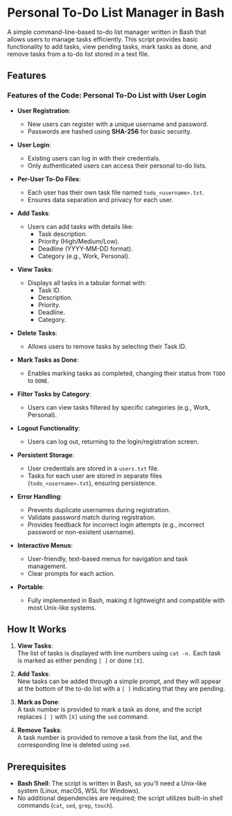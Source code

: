 # Personal To-Do List Manager in Bash

A simple command-line-based to-do list manager written in Bash that allows users to manage tasks efficiently. This script provides basic functionality to add tasks, view pending tasks, mark tasks as done, and remove tasks from a to-do list stored in a text file.

## Features

### Features of the Code: **Personal To-Do List with User Login**

- **User Registration**:
  - New users can register with a unique username and password.
  - Passwords are hashed using **SHA-256** for basic security.

- **User Login**:
  - Existing users can log in with their credentials.
  - Only authenticated users can access their personal to-do lists.

- **Per-User To-Do Files**:
  - Each user has their own task file named `todo_<username>.txt`.
  - Ensures data separation and privacy for each user.

- **Add Tasks**:
  - Users can add tasks with details like:
    - Task description.
    - Priority (High/Medium/Low).
    - Deadline (YYYY-MM-DD format).
    - Category (e.g., Work, Personal).

- **View Tasks**:
  - Displays all tasks in a tabular format with:
    - Task ID.
    - Description.
    - Priority.
    - Deadline.
    - Category.

- **Delete Tasks**:
  - Allows users to remove tasks by selecting their Task ID.

- **Mark Tasks as Done**:
  - Enables marking tasks as completed, changing their status from `TODO` to `DONE`.

- **Filter Tasks by Category**:
  - Users can view tasks filtered by specific categories (e.g., Work, Personal).

- **Logout Functionality**:
  - Users can log out, returning to the login/registration screen.

- **Persistent Storage**:
  - User credentials are stored in a `users.txt` file.
  - Tasks for each user are stored in separate files (`todo_<username>.txt`), ensuring persistence.

- **Error Handling**:
  - Prevents duplicate usernames during registration.
  - Validate password match during registration.
  - Provides feedback for incorrect login attempts (e.g., incorrect password or non-existent username).

- **Interactive Menus**:
  - User-friendly, text-based menus for navigation and task management.
  - Clear prompts for each action.

- **Portable**:
  - Fully implemented in Bash, making it lightweight and compatible with most Unix-like systems.



## How It Works

1. **View Tasks**:  
   The list of tasks is displayed with line numbers using `cat -n.` Each task is marked as either pending `[ ]` or done `[X]`.

2. **Add Tasks**:  
   New tasks can be added through a simple prompt, and they will appear at the bottom of the to-do list with a `[ ]` indicating that they are pending.

3. **Mark as Done**:  
   A task number is provided to mark a task as done, and the script replaces `[ ]` with `[X]` using the `sed` command.

4. **Remove Tasks**:  
   A task number is provided to remove a task from the list, and the corresponding line is deleted using `sed`.

## Prerequisites

- **Bash Shell**: The script is written in Bash, so you'll need a Unix-like system (Linux, macOS, WSL for Windows).
- No additional dependencies are required; the script utilizes built-in shell commands (`cat`, `sed`, `grep`, `touch`).


